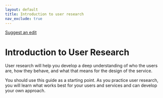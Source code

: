 ```yaml
---
layout: default
title: Introduction to user research
nav_exclude: true
---
```


[Suggest an edit](https://github.com/dlevineBC/user-research-guide-alpha/issues/new)

# Introduction to User Research

User research will help you develop a deep understanding of who the users are, how they behave, and what that means for the design of the service.

You should use this guide as a starting point. As you practice user research, you will learn what works best for your users and services and can develop your own approach.


